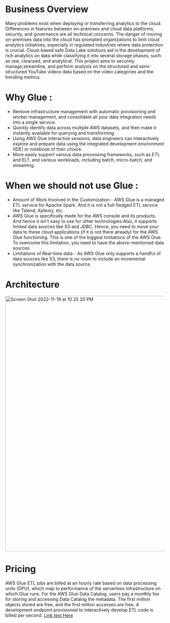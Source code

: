 # Business Overview

Many problems exist when deploying or transferring analytics to the cloud. Differences in features between on-premises and cloud data platforms, security, and governance
are all technical concerns. The danger of moving on-premises data into the cloud has prompted organizations to limit cloud analytics initiatives, especially in regulated industries where data protection is crucial. Cloud-based safe Data Lake solutions aid in
the development of rich analytics on data while classifying it into several storage phases, such as raw, cleansed, and analytical. This project aims to securely manage,streamline, and perform analysis on the structured and semi-structured YouTube videos
data based on the video categories and the trending metrics.

# Why Glue :

 - Remove infrastructure management with automatic provisioning and worker management, and consolidate all your data integration needs into a single service.
 - Quickly identify data across multiple AWS datasets, and then make it instantly available for querying and transforming.
 - Using AWS Glue interactive sessions, data engineers can interactively explore and prepare data using the integrated development environment (IDE) or notebook of their choice.
 - More easily support various data processing frameworks, such as ETL and ELT, and various workloads, including batch, micro-batch, and streaming.
 
# When we should not use Glue : 
  - Amount of Work Involved in the Customization - AWS Glue is a managed ETL service for Apache Spark. And it is not a full-fledged ETL service like Talend, Xplexty, etc.
  - AWS Glue is specifically made for the AWS console and its products. And hence it isn’t easy to use for other technologies.Also, it supports limited data sources like S3 and JDBC. Hence, you need to move your data to these cloud applications (if it is not there already) for the AWS Glue functioning.
This is one of the biggest limitations of the AWS Glue. To overcome this limitation, you need to have the above-mentioned data sources.
 - Limitations of Real-time data - As AWS Glue only supports a handful of data sources like S3, there is no room to include an incremental synchronization with the data source.

# Architecture

<img width="808" alt="Screen Shot 2022-11-19 at 10 25 20 PM" src="https://user-images.githubusercontent.com/50221802/202885639-367970bd-c4a6-4e67-90c4-2019cbf0d2db.png">

# Pricing 

AWS Glue ETL jobs are billed at an hourly rate based on data processing units (DPU), which map to performance of the serverless infrastructure on which Glue runs. For the AWS Glue Data Catalog, users pay a monthly fee for storing and accessing Data Catalog the metadata. The first million objects stored are free, and the first million accesses are free. A development endpoint provisioned to interactively develop ETL code is billed per second. [Link text Here]([https://link-url-here.org](https://aws.amazon.com/glue/pricing/))
